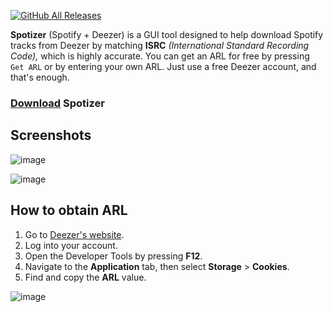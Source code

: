 [![GitHub All Releases](https://img.shields.io/github/downloads/afkarxyz/Spotizer/total?style=for-the-badge)](https://github.com/afkarxyz/Spotizer/releases)

**Spotizer** (Spotify + Deezer) is a GUI tool designed to help download Spotify tracks from Deezer by matching **ISRC** *(International Standard Recording Code),* which is highly accurate. You can get an ARL for free by pressing `Get ARL` or by entering your own ARL. Just use a free Deezer account, and that's enough.

### [Download](https://github.com/afkarxyz/Spotizer/releases/download/v1.0/Spotizer.exe) Spotizer

## Screenshots

![image](https://github.com/user-attachments/assets/0eda79d1-7e69-4ac2-a5b7-1c8e4e923830)

![image](https://github.com/user-attachments/assets/860c5112-8fff-4410-8bae-34ddedd3be57)

## How to obtain ARL

1. Go to [Deezer's website](https://www.deezer.com/).
2. Log into your account.
3. Open the Developer Tools by pressing **F12**.
4. Navigate to the **Application** tab, then select **Storage** > **Cookies**.
5. Find and copy the **ARL** value.

![image](https://github.com/user-attachments/assets/936fceec-e476-410f-8975-a7875cca0de5)
